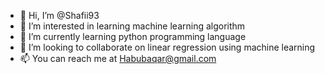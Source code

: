 - 👋 Hi, I’m @Shafii93
- 👀 I’m interested in learning machine learning algorithm 
- 🌱 I’m currently learning python programming language 
- 💞️ I’m looking to collaborate on linear regression using machine learning 
- 📫 You can reach me at Habubaqar@gmail.com 

<!---
Shafii93/Shafii93 is a ✨ special ✨ repository because its `Shafii.md` (this file) appears on your GitHub profile.
You can click the Preview link to take a look at your changes.
--->
